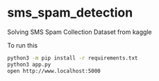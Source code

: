 # sms_spam_detection
Solving SMS Spam Collection Dataset from kaggle

To run this 
```sh
python3 -m pip install -r requirements.txt
python3 app.py
open http://www.localhost:5000
```